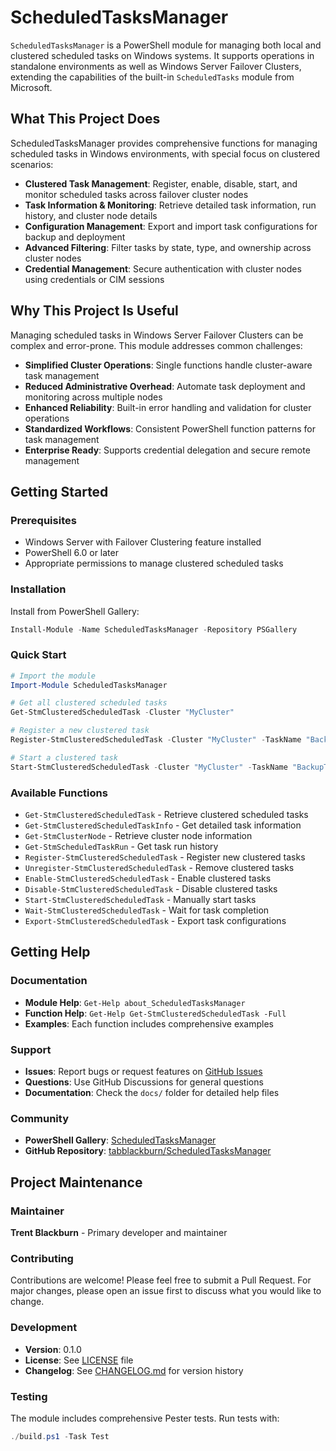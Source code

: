 # ScheduledTasksManager

`ScheduledTasksManager` is a PowerShell module for managing both local and
clustered scheduled tasks on Windows systems. It supports operations in
standalone environments as well as Windows Server Failover Clusters, extending
the capabilities of the built-in `ScheduledTasks` module from Microsoft.

## What This Project Does

ScheduledTasksManager provides comprehensive functions for managing scheduled
tasks in Windows environments, with special focus on clustered scenarios:

- **Clustered Task Management**: Register, enable, disable, start, and monitor
  scheduled tasks across failover cluster nodes
- **Task Information & Monitoring**: Retrieve detailed task information, run
  history, and cluster node details
- **Configuration Management**: Export and import task configurations for backup
  and deployment
- **Advanced Filtering**: Filter tasks by state, type, and ownership across
  cluster nodes
- **Credential Management**: Secure authentication with cluster nodes using
  credentials or CIM sessions

## Why This Project Is Useful

Managing scheduled tasks in Windows Server Failover Clusters can be complex and
error-prone. This module addresses common challenges:

- **Simplified Cluster Operations**: Single functions handle cluster-aware task
  management
- **Reduced Administrative Overhead**: Automate task deployment and monitoring
  across multiple nodes
- **Enhanced Reliability**: Built-in error handling and validation for cluster
  operations
- **Standardized Workflows**: Consistent PowerShell function patterns for task
  management
- **Enterprise Ready**: Supports credential delegation and secure remote
  management

## Getting Started

### Prerequisites

- Windows Server with Failover Clustering feature installed
- PowerShell 6.0 or later
- Appropriate permissions to manage clustered scheduled tasks

### Installation

Install from PowerShell Gallery:

```powershell
Install-Module -Name ScheduledTasksManager -Repository PSGallery
```

### Quick Start

```powershell
# Import the module
Import-Module ScheduledTasksManager

# Get all clustered scheduled tasks
Get-StmClusteredScheduledTask -Cluster "MyCluster"

# Register a new clustered task
Register-StmClusteredScheduledTask -Cluster "MyCluster" -TaskName "BackupTask" -TaskType "ClusterWide"

# Start a clustered task
Start-StmClusteredScheduledTask -Cluster "MyCluster" -TaskName "BackupTask"
```

### Available Functions

- `Get-StmClusteredScheduledTask` - Retrieve clustered scheduled tasks
- `Get-StmClusteredScheduledTaskInfo` - Get detailed task information
- `Get-StmClusterNode` - Retrieve cluster node information
- `Get-StmScheduledTaskRun` - Get task run history
- `Register-StmClusteredScheduledTask` - Register new clustered tasks
- `Unregister-StmClusteredScheduledTask` - Remove clustered tasks
- `Enable-StmClusteredScheduledTask` - Enable clustered tasks
- `Disable-StmClusteredScheduledTask` - Disable clustered tasks
- `Start-StmClusteredScheduledTask` - Manually start tasks
- `Wait-StmClusteredScheduledTask` - Wait for task completion
- `Export-StmClusteredScheduledTask` - Export task configurations

## Getting Help

### Documentation

- **Module Help**: `Get-Help about_ScheduledTasksManager`
- **Function Help**: `Get-Help Get-StmClusteredScheduledTask -Full`
- **Examples**: Each function includes comprehensive examples

### Support

- **Issues**: Report bugs or request features on
  [GitHub Issues](https://github.com/tablackburn/ScheduledTasksManager/issues)
- **Questions**: Use GitHub Discussions for general questions
- **Documentation**: Check the `docs/` folder for detailed help files

### Community

- **PowerShell Gallery**:
  [ScheduledTasksManager](https://www.powershellgallery.com/packages/ScheduledTasksManager)
- **GitHub Repository**:
  [tabblackburn/ScheduledTasksManager](https://github.com/tablackburn/ScheduledTasksManager)

## Project Maintenance

### Maintainer

**Trent Blackburn** - Primary developer and maintainer

### Contributing

Contributions are welcome! Please feel free to submit a Pull Request. For major
changes, please open an issue first to discuss what you would like to change.

### Development

- **Version**: 0.1.0
- **License**: See [LICENSE](LICENSE) file
- **Changelog**: See [CHANGELOG.md](CHANGELOG.md) for version history

### Testing

The module includes comprehensive Pester tests. Run tests with:

```powershell
./build.ps1 -Task Test
```
